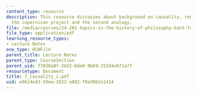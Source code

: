```yaml
---
content_type: resource
description: This resource discusses about background on causality, reminder about
  the copernican project and the second analogy.
file: /media/courses/24-201-topics-in-the-history-of-philosophy-kant-fall-2005/e0b24e4359ea2832a802f0a3062e1414_7_causality_i.pdf
file_type: application/pdf
learning_resource_types:
- Lecture Notes
ocw_type: OCWFile
parent_title: Lecture Notes
parent_type: CourseSection
parent_uid: f7038a8f-2b52-6de0-9b69-252d4e671a7f
resourcetype: Document
title: 7_causality_i.pdf
uid: e0b24e43-59ea-2832-a802-f0a3062e1414
---
```

